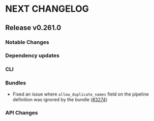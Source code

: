 # NEXT CHANGELOG

## Release v0.261.0

### Notable Changes

### Dependency updates

### CLI

### Bundles
- Fixed an issue where `allow_duplicate_names` field on the pipeline definition was ignored by the bundle ([#3274](https://github.com/databricks/cli/pull/3274))

### API Changes
